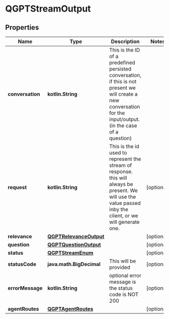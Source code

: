 
# QGPTStreamOutput

## Properties
Name | Type | Description | Notes
------------ | ------------- | ------------- | -------------
**conversation** | **kotlin.String** | This is the ID of a predefined persisted conversation, if this is not present we will create a new conversation for the input/output.(in the case of a question) | 
**request** | **kotlin.String** | This is the id used to represent the stream of response. this will always be present. We will use the value passed inby the client, or we will generate one. |  [optional]
**relevance** | [**QGPTRelevanceOutput**](QGPTRelevanceOutput) |  |  [optional]
**question** | [**QGPTQuestionOutput**](QGPTQuestionOutput) |  |  [optional]
**status** | [**QGPTStreamEnum**](QGPTStreamEnum) |  |  [optional]
**statusCode** | **java.math.BigDecimal** | This will be provided |  [optional]
**errorMessage** | **kotlin.String** | optional error message is the status code is NOT 200 |  [optional]
**agentRoutes** | [**QGPTAgentRoutes**](QGPTAgentRoutes) |  |  [optional]



